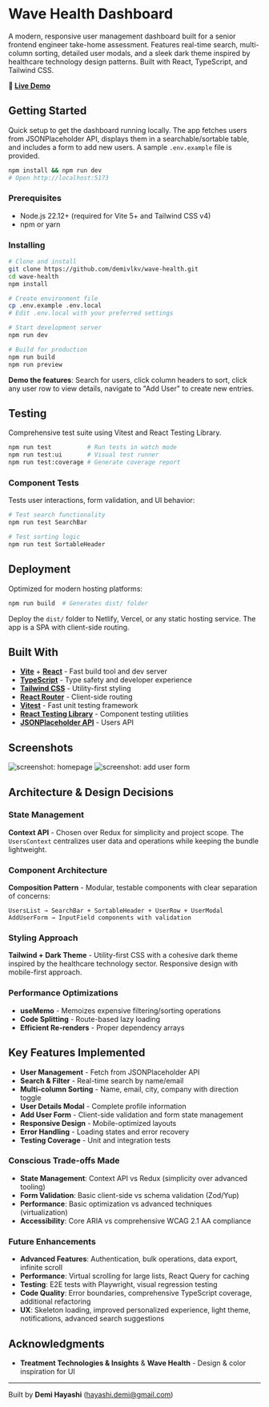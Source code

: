 # Wave Health Dashboard

A modern, responsive user management dashboard built for a senior frontend engineer take-home assessment. Features real-time search, multi-column sorting, detailed user modals, and a sleek dark theme inspired by healthcare technology design patterns. Built with React, TypeScript, and Tailwind CSS.

**🚀 [Live Demo](https://demivlkv.github.io/wave-health/)**

## Getting Started

Quick setup to get the dashboard running locally. The app fetches users from JSONPlaceholder API, displays them in a searchable/sortable table, and includes a form to add new users. A sample `.env.example` file is provided.

```bash
npm install && npm run dev
# Open http://localhost:5173
```

### Prerequisites

- Node.js 22.12+ (required for Vite 5+ and Tailwind CSS v4)
- npm or yarn

### Installing

```bash
# Clone and install
git clone https://github.com/demivlkv/wave-health.git
cd wave-health
npm install
```

```bash
# Create environment file
cp .env.example .env.local
# Edit .env.local with your preferred settings
```

```bash
# Start development server
npm run dev
```

```bash
# Build for production
npm run build
npm run preview
```

**Demo the features**: Search for users, click column headers to sort, click any user row to view details, navigate to "Add User" to create new entries.

## Testing

Comprehensive test suite using Vitest and React Testing Library.

```bash
npm run test          # Run tests in watch mode
npm run test:ui       # Visual test runner
npm run test:coverage # Generate coverage report
```

### Component Tests

Tests user interactions, form validation, and UI behavior:

```bash
# Test search functionality
npm run test SearchBar

# Test sorting logic
npm run test SortableHeader
```

## Deployment

Optimized for modern hosting platforms:

```bash
npm run build  # Generates dist/ folder
```

Deploy the `dist/` folder to Netlify, Vercel, or any static hosting service. The app is a SPA with client-side routing.

## Built With

- **[Vite](https://vitejs.dev/)** + **[React](https://reactjs.org/)** - Fast build tool and dev server
- **[TypeScript](https://www.typescriptlang.org/)** - Type safety and developer experience
- **[Tailwind CSS](https://tailwindcss.com/)** - Utility-first styling
- **[React Router](https://reactrouter.com/)** - Client-side routing
- **[Vitest](https://vitest.dev/)** - Fast unit testing framework
- **[React Testing Library](https://testing-library.com/react)** - Component testing utilities
- **[JSONPlaceholder API](https://jsonplaceholder.typicode.com/users)** - Users API

## Screenshots

![screenshot: homepage](/../main/src/assets/screenshots/home.png)
![screenshot: add user form](/../main/src/assets/screenshots/add-user.png)

## Architecture & Design Decisions

### State Management

**Context API** - Chosen over Redux for simplicity and project scope. The `UsersContext` centralizes user data and operations while keeping the bundle lightweight.

### Component Architecture

**Composition Pattern** - Modular, testable components with clear separation of concerns:

```
UsersList → SearchBar + SortableHeader + UserRow + UserModal
AddUserForm → InputField components with validation
```

### Styling Approach

**Tailwind + Dark Theme** - Utility-first CSS with a cohesive dark theme inspired by the healthcare technology sector. Responsive design with mobile-first approach.

### Performance Optimizations

- **useMemo** - Memoizes expensive filtering/sorting operations
- **Code Splitting** - Route-based lazy loading
- **Efficient Re-renders** - Proper dependency arrays

## Key Features Implemented

- **User Management** - Fetch from JSONPlaceholder API
- **Search & Filter** - Real-time search by name/email
- **Multi-column Sorting** - Name, email, city, company with direction toggle
- **User Details Modal** - Complete profile information
- **Add User Form** - Client-side validation and form state management
- **Responsive Design** - Mobile-optimized layouts
- **Error Handling** - Loading states and error recovery
- **Testing Coverage** - Unit and integration tests

### Conscious Trade-offs Made

- **State Management**: Context API vs Redux (simplicity over advanced tooling)
- **Form Validation**: Basic client-side vs schema validation (Zod/Yup)
- **Performance**: Basic optimization vs advanced techniques (virtualization)
- **Accessibility**: Core ARIA vs comprehensive WCAG 2.1 AA compliance

### Future Enhancements

- **Advanced Features**: Authentication, bulk operations, data export, infinite scroll
- **Performance**: Virtual scrolling for large lists, React Query for caching
- **Testing**: E2E tests with Playwright, visual regression testing
- **Code Quality**: Error boundaries, comprehensive TypeScript coverage, additional refactoring
- **UX**: Skeleton loading, improved personalized experience, light theme, notifications, advanced search suggestions

## Acknowledgments

- **Treatment Technologies & Insights** & **Wave Health** - Design & color inspiration for UI

---

Built by **Demi Hayashi** (hayashi.demi@gmail.com)
